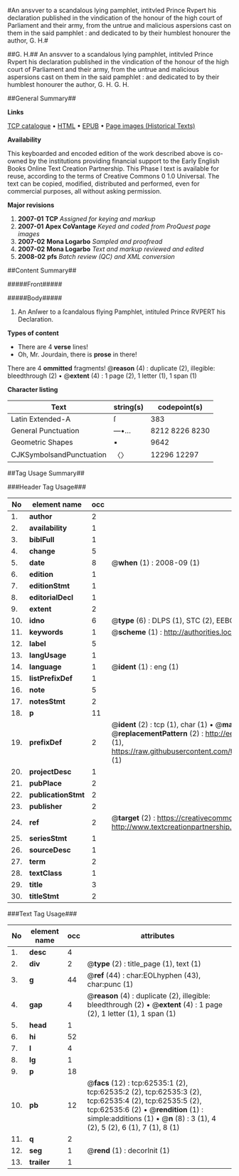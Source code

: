 #An ansvver to a scandalous lying pamphlet, intitvled Prince Rvpert his declaration published in the vindication of the honour of the high court of Parliament and their army, from the untrue and malicious aspersions cast on them in the said pamphlet : and dedicated to by their humblest honourer the author, G. H.#

##G. H.##
An ansvver to a scandalous lying pamphlet, intitvled Prince Rvpert his declaration published in the vindication of the honour of the high court of Parliament and their army, from the untrue and malicious aspersions cast on them in the said pamphlet : and dedicated to by their humblest honourer the author, G. H.
G. H.

##General Summary##

**Links**

[TCP catalogue](http://www.ota.ox.ac.uk/tcp/)  • 
[HTML](http://tei.it.ox.ac.uk/tcp/Texts-HTML/free/A44/A44408.html)  • 
[EPUB](http://tei.it.ox.ac.uk/tcp/Texts-EPUB/free/A44/A44408.epub) • 
[Page images (Historical Texts)](https://data.historicaltexts.jisc.ac.uk/view?pubId=eebo-12496950e&pageId=eebo-12496950e-62535-1)

**Availability**

This keyboarded and encoded edition of the
	       work described above is co-owned by the institutions
	       providing financial support to the Early English Books
	       Online Text Creation Partnership. This Phase I text is
	       available for reuse, according to the terms of Creative
	       Commons 0 1.0 Universal. The text can be copied,
	       modified, distributed and performed, even for
	       commercial purposes, all without asking permission.

**Major revisions**

1. __2007-01__ __TCP__ *Assigned for keying and markup*
1. __2007-01__ __Apex CoVantage__ *Keyed and coded from ProQuest page images*
1. __2007-02__ __Mona Logarbo__ *Sampled and proofread*
1. __2007-02__ __Mona Logarbo__ *Text and markup reviewed and edited*
1. __2008-02__ __pfs__ *Batch review (QC) and XML conversion*

##Content Summary##

#####Front#####

#####Body#####

1. An Anſwer to a ſcandalous flying Pamphlet, intituled Prince RVPERT his Declaration.

**Types of content**

  * There are 4 **verse** lines!
  * Oh, Mr. Jourdain, there is **prose** in there!

There are 4 **ommitted** fragments! 
 @__reason__ (4) : duplicate (2), illegible: bleedthrough (2)  •  @__extent__ (4) : 1 page (2), 1 letter (1), 1 span (1)

**Character listing**


|Text|string(s)|codepoint(s)|
|---|---|---|
|Latin Extended-A|ſ|383|
|General Punctuation|—•…|8212 8226 8230|
|Geometric Shapes|▪|9642|
|CJKSymbolsandPunctuation|〈〉|12296 12297|

##Tag Usage Summary##

###Header Tag Usage###

|No|element name|occ|attributes|
|---|---|---|---|
|1.|__author__|2||
|2.|__availability__|1||
|3.|__biblFull__|1||
|4.|__change__|5||
|5.|__date__|8| @__when__ (1) : 2008-09 (1)|
|6.|__edition__|1||
|7.|__editionStmt__|1||
|8.|__editorialDecl__|1||
|9.|__extent__|2||
|10.|__idno__|6| @__type__ (6) : DLPS (1), STC (2), EEBO-CITATION (1), OCLC (1), VID (1)|
|11.|__keywords__|1| @__scheme__ (1) : http://authorities.loc.gov/ (1)|
|12.|__label__|5||
|13.|__langUsage__|1||
|14.|__language__|1| @__ident__ (1) : eng (1)|
|15.|__listPrefixDef__|1||
|16.|__note__|5||
|17.|__notesStmt__|2||
|18.|__p__|11||
|19.|__prefixDef__|2| @__ident__ (2) : tcp (1), char (1)  •  @__matchPattern__ (2) : ([0-9\-]+):([0-9IVX]+) (1), (.+) (1)  •  @__replacementPattern__ (2) : http://eebo.chadwyck.com/downloadtiff?vid=$1&page=$2 (1), https://raw.githubusercontent.com/textcreationpartnership/Texts/master/tcpchars.xml#$1 (1)|
|20.|__projectDesc__|1||
|21.|__pubPlace__|2||
|22.|__publicationStmt__|2||
|23.|__publisher__|2||
|24.|__ref__|2| @__target__ (2) : https://creativecommons.org/publicdomain/zero/1.0/ (1), http://www.textcreationpartnership.org/docs/. (1)|
|25.|__seriesStmt__|1||
|26.|__sourceDesc__|1||
|27.|__term__|2||
|28.|__textClass__|1||
|29.|__title__|3||
|30.|__titleStmt__|2||


###Text Tag Usage###

|No|element name|occ|attributes|
|---|---|---|---|
|1.|__desc__|4||
|2.|__div__|2| @__type__ (2) : title_page (1), text (1)|
|3.|__g__|44| @__ref__ (44) : char:EOLhyphen (43), char:punc (1)|
|4.|__gap__|4| @__reason__ (4) : duplicate (2), illegible: bleedthrough (2)  •  @__extent__ (4) : 1 page (2), 1 letter (1), 1 span (1)|
|5.|__head__|1||
|6.|__hi__|52||
|7.|__l__|4||
|8.|__lg__|1||
|9.|__p__|18||
|10.|__pb__|12| @__facs__ (12) : tcp:62535:1 (2), tcp:62535:2 (2), tcp:62535:3 (2), tcp:62535:4 (2), tcp:62535:5 (2), tcp:62535:6 (2)  •  @__rendition__ (1) : simple:additions (1)  •  @__n__ (8) : 3 (1), 4 (2), 5 (2), 6 (1), 7 (1), 8 (1)|
|11.|__q__|2||
|12.|__seg__|1| @__rend__ (1) : decorInit (1)|
|13.|__trailer__|1||
